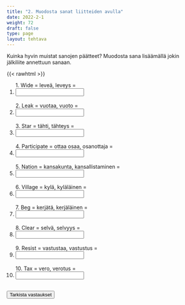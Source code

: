 ```yaml
---
title: "2. Muodosta sanat liitteiden avulla"
date: 2022-2-1
weight: 72
draft: false
type: page
layout: tehtava
---
```


Kuinka hyvin muistat sanojen päätteet? Muodosta sana lisäämällä jokin jälkiliite annettuun sanaan.

{{< rawhtml >}}
<div class="tehtava">
<form autocomplete="off">
  <ol>
  
<section>
1. Wide = leveä, leveys = &nbsp;<li><input id="q1" type="text"/><span></span></li>&nbsp;
</section>
<section>
2. Leak = vuotaa, vuoto = &nbsp;<li><input id="q2" type="text"/><span></span></li>&nbsp;
</section>
<section>
3. Star = tähti, tähteys = &nbsp;<li><input id="q3" type="text"/><span></span></li>&nbsp;
</section>
<section>
4. Participate = ottaa osaa, osanottaja = &nbsp;<li><input id="q4" type="text"/><span></span></li>&nbsp;
</section>
<section>
5. Nation = kansakunta, kansallistaminen = &nbsp;<li><input id="q5" type="text"/><span></span></li>&nbsp;
</section>
<section>
6. Village = kylä, kyläläinen = &nbsp;<li><input id="q6" type="text"/><span></span></li>&nbsp;
</section>
<section>
7. Beg = kerjätä, kerjäläinen = &nbsp;<li><input id="q7" type="text"/><span></span></li>&nbsp;
</section>
<section>
8. Clear = selvä, selvyys =  &nbsp;<li><input id="q8" type="text"/><span></span></li>&nbsp;
</section>
<section>
9. Resist = vastustaa, vastustus = &nbsp;<li><input id="q9" type="text"/><span></span></li>&nbsp;
</section>
<section>
10. Tax = vero, verotus = &nbsp;<li><input id="q10" type="text"/><span></span></li>&nbsp;
</section> </ol>
  
 <link rel="stylesheet" type="text/css" href="/css/kirjoita1.css"/>

<div id="buttonWrapper">
   <input type="submit" id="submit" value="Tarkista vastaukset" />
   </div>
</form>

</div>


<script>
var answers = {
  "q1": ["width"],
  "q2": ["leakage"],
  "q3": ["stardom"],
  "q4": ["participant"],
  "q5": ["nationalisation", "nationalization"],
  "q6": ["villager"],
  "q7": ["beggar"],
  "q8": ["clarity"],
  "q9": ["resistance"],
  "q10": ["taxation"],
};

function markAnswers() {
  $("input[type='text']").each(function() {
    console.log($.inArray(this.value, answers[this.id]));
    if ($.inArray(this.value.toLowerCase().trim(), answers[this.id]) === -1) {
      $(this).parent()[0].setAttribute("class", "vaarin");
    } else {
      $(this).parent()[0].setAttribute("class", "oikein");
    }
  })
}

$("form").on("submit", function(e) {
  e.preventDefault();
  markAnswers();
});

const input = document.querySelector('.tehtava input');
const span = document.querySelector('.tehtava span');

document.querySelectorAll("input").forEach(elem => elem.addEventListener('input', function (event) {
    span.innerHTML = this.value.replace(/\s/g, '&nbsp;');
    this.style.width = span.offsetWidth + 'px';
}));

</script>
</rawhtml>